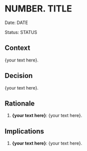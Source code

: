 # NUMBER. TITLE

Date: DATE

Status: STATUS

## Context

{your text here}.

## Decision

{your text here}.

## Rationale

1. **{your text here}**: {your text here}.

## Implications

1. **{your text here}**: {your text here}.
